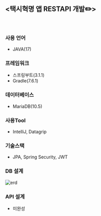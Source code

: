 ## <택시혁명 앱 RESTAPI 개발✏️>
</br>

### 사용 언어
- JAVA(17)

### 프레임워크
- 스프링부트(3.1.1)
- Gradle(7.6.1)

### 데이터베이스
- MariaDB(10.5)

### 사용Tool
- IntelliJ, Datagrip

### 기술스택
- JPA, Spring Security, JWT

### DB 설계
![erd](https://github.com/jeonghyeon4782/TaxiProjectRestApi/assets/102511188/9fed7c00-ab6f-49b4-86a5-07b0e7331c07)


### API 설계
- 미완성
